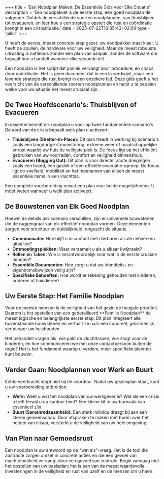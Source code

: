 +++
title = 'Een Noodplan Maken: De Essentiële Gids voor Elke Situatie'
description = 'Een noodpakket is de eerste stap, een goed noodplan de volgende. Ontdek de verschillende soorten noodplannen, van thuisblijven tot evacueren, en leer hoe u een strategie opstelt die rust en coördinatie brengt in een crisissituatie.'
date = 2025-07-22T16:35:43+02:00
type = 'pillar'
+++
<div class="mb-12">
    <div class="space-y-4 text-slate-600">
        <p>U heeft de eerste, meest concrete stap gezet: uw noodpakket staat klaar. U heeft de spullen, de hardware voor uw veiligheid. Maar de meest robuuste uitrusting is nutteloos zonder een plan van aanpak, zonder de software die bepaalt hoe u handelt wanneer elke seconde telt.</p>
        <p>Een noodplan is het script dat paniek vervangt door procedure, en chaos door coördinatie. Het is geen document dat in een la verdwijnt, maar een levende strategie die rust brengt in een onzekere tijd. Deze gids geeft u het overzicht van de verschillende soorten noodplannen en helpt u te bepalen welke voor uw situatie het meest cruciaal zijn.</p>
    </div>
</div>

<section class="mb-12">
    <h2 class="text-3xl font-bold text-slate-800 mb-4 border-l-4 border-red-500 pl-4">De Twee Hoofdscenario's: Thuisblijven of Evacueren</h2>
    <div class="space-y-4 text-slate-600">
        <p>In essentie bereidt elk noodplan u voor op twee fundamentele scenario's. De aard van de crisis bepaalt welk plan u activeert.</p>
        <ul class="list-disc list-inside space-y-3 mt-4">
            <li><strong>Thuisblijven (Shelter-in-Place):</strong> Dit plan treedt in werking bij scenario's zoals een langdurige stroomstoring, extreem weer of maatschappelijke onrust waarbij uw huis de veiligste plek is. De focus ligt op het efficiënt gebruiken van uw voorraden, comfort en veiligheid binnenshuis.</li>
            <li><strong>Evacueren (Bugging Out):</strong> Dit plan is voor directe, acute dreigingen zoals een brand, een gaslek of een officiële evacuatie-oproep. De focus ligt op snelheid, mobiliteit en het meenemen van alleen de meest essentiële items in een vluchttas.</li>
        </ul>
        <p>Een complete voorbereiding omvat een plan voor beide mogelijkheden. U moet weten wanneer u welk plan activeert.</p>
    </div>
</section>

<section class="mb-12">
    <h2 class="text-3xl font-bold text-slate-800 mb-4 border-l-4 border-red-500 pl-4">De Bouwstenen van Elk Goed Noodplan</h2>
    <div class="space-y-4 text-slate-600">
        <p>Hoewel de details per scenario verschillen, zijn er universele bouwstenen die de ruggengraat van elk effectief noodplan vormen. Deze elementen zorgen voor structuur en duidelijkheid, ongeacht de situatie.</p>
        <ul class="list-disc list-inside space-y-3 mt-4">
            <li><strong>Communicatie:</strong> Hoe blijft u in contact met dierbaren als de netwerken uitvallen?</li>
            <li><strong>Ontmoetingsplekken:</strong> Waar verzamelt u als u elkaar kwijtraakt?</li>
            <li><strong>Rollen en Taken:</strong> Wie is verantwoordelijk voor wat in de eerste cruciale minuten?</li>
            <li><strong>Essentiële Documenten:</strong> Hoe zorgt u dat uw identiteits- en eigendomsbewijzen veilig zijn?</li>
            <li><strong>Specifieke Behoeften:</strong> Hoe wordt er rekening gehouden met kinderen, ouderen of huisdieren?</li>
        </ul>
    </div>
</section>

<section class="mb-12">
    <h2 class="text-3xl font-bold text-slate-800 mb-4 border-l-4 border-red-500 pl-4">Uw Eerste Stap: Het Familie Noodplan</h2>
    <div class="space-y-4 text-slate-600">
        <p>Voor de meeste mensen is de veiligheid van het gezin de hoogste prioriteit. Daarom is het opstellen van een gedetailleerd **Familie Noodplan** de meest logische en belangrijkste eerste stap. Dit plan integreert alle bovenstaande bouwstenen en vertaalt ze naar een concreet, gezamenlijk script voor uw huishouden.</p>
        <p>Het behandelt vragen als: wie pakt de vluchttassen, wie zorgt voor de kinderen, en hoe communiceren we met onze contactpersoon buiten de regio? Het is het fundament waarop u verdere, meer specifieke plannen kunt bouwen.</p>
    </div>
</section>

<section class="mb-12">
    <h2 class="text-3xl font-bold text-slate-800 mb-4 border-l-4 border-red-500 pl-4">Verder Gaan: Noodplannen voor Werk en Buurt</h2>
    <div class="space-y-4 text-slate-600">
        <p>Echte veerkracht stopt niet bij de voordeur. Nadat uw gezinsplan staat, kunt u uw voorbereiding uitbreiden.</p>
        <ul class="list-disc list-inside space-y-3 mt-4">
            <li><strong>Werk:</strong> Weet u wat het noodplan van uw werkgever is? Wat als een crisis u treft terwijl u op kantoor bent? Een kleine kit in uw bureaula kan essentieel zijn.</li>
            <li><strong>Buurt (Samenredzaamheid):</strong> Een sterk individu draagt bij aan een sterke gemeenschap. Door afspraken te maken met buren over het helpen van elkaar, versterkt u de veiligheid van uw hele omgeving.</li>
        </ul>
    </div>
</section>

<section class="mb-12">
    <h2 class="text-3xl font-bold text-slate-800 mb-4 border-l-4 border-red-500 pl-4">Van Plan naar Gemoedsrust</h2>
    <div class="space-y-4 text-slate-600">
        <p>Een noodplan is uw antwoord op de "wat als"-vraag. Het is de tool die abstracte zorgen omzet in concrete acties en die een gevoel van machteloosheid vervangt door een gevoel van controle. Begin vandaag met het opstellen van uw basisplan; het is een van de meest waardevolle investeringen in de veiligheid en rust van uzelf en de mensen om u heen.</p>
    </div>
</section>

<!-- <div class="relative z-10 container mx-auto flex flex-col items-center justify-center">
    <a href="/noodplan/familie-noodplan-maken/" class="inline-block btn-primary text-xl md:text-2xl font-bold py-4 px-8 rounded-full shadow-lg mt-8 hover:scale-105 transform">
        Maak Nu Je Familie Noodplan »
    </a>
</div> -->